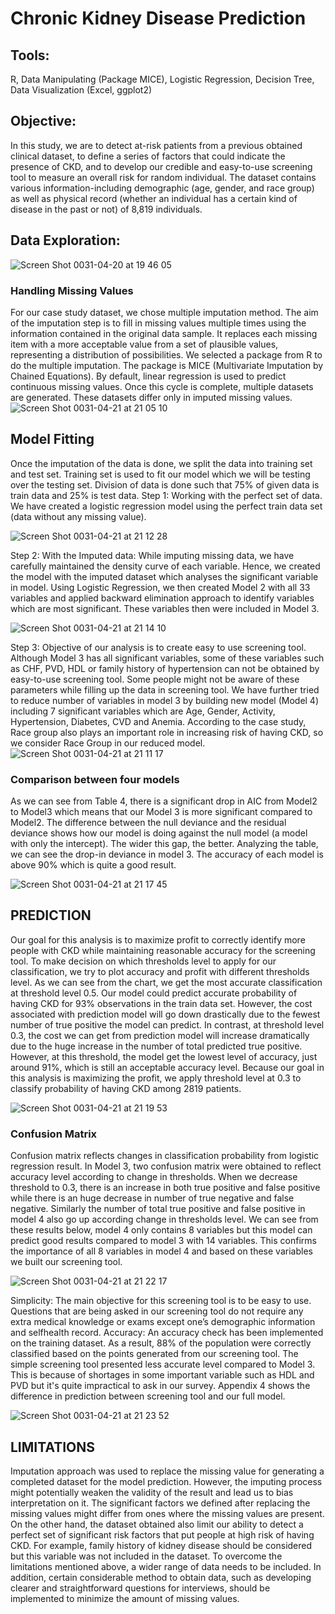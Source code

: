 # Chronic Kidney Disease Prediction
## Tools: 
R, Data Manipulating (Package MICE), Logistic Regression, Decision Tree, Data Visualization (Excel, ggplot2)

## Objective: 
In this study, we are to detect at-risk patients from a previous obtained clinical dataset, to define a series of factors that could indicate the presence of CKD, and to develop our credible and easy-to-use screening tool to measure an overall risk for random individual. The dataset contains various information-including demographic (age, gender, and race group) as well as physical record (whether an individual has a certain kind of disease in the past or not) of 8,819 individuals.

## Data Exploration: 

![Screen Shot 0031-04-20 at 19 46 05](https://user-images.githubusercontent.com/49817101/56463592-5185fd00-63a5-11e9-9c7d-7aea85972c05.png)

### Handling Missing Values
For our case study dataset, we chose multiple imputation method. The aim of the imputation step is to fill in missing values multiple times using the information contained in the original data sample. It replaces each missing item with a more acceptable value from a set of plausible values, representing a distribution of possibilities. We selected a package from R to do the multiple imputation. The package is MICE (Multivariate Imputation by Chained Equations). By default, linear regression is used to predict continuous missing values. Once this cycle is complete, multiple datasets are generated. These datasets differ only in imputed missing values. 
![Screen Shot 0031-04-21 at 21 05 10](https://user-images.githubusercontent.com/49817101/56477993-692eb580-6479-11e9-93bf-81ef8da6b789.png)

## Model Fitting 
Once the imputation of the data is done, we split the data into training set and test set. Training set is used to fit our model which we will be testing over the testing set. Division of data is done such that 75% of given data is train data and 25% is test data.
Step 1: Working with the perfect set of data. We have created a logistic regression model using the perfect train data set (data without any missing value).

![Screen Shot 0031-04-21 at 21 12 28](https://user-images.githubusercontent.com/49817101/56478074-3a650f00-647a-11e9-8e05-70ebae7bd778.png)

Step 2: With the Imputed data: While imputing missing data, we have carefully maintained the density curve of each variable. Hence, we created the model with the imputed dataset which analyses the significant variable in model. Using Logistic Regression, we then created Model 2 with all 33 variables and applied backward elimination approach to identify variables which are most significant. These variables then were included in Model 3.

![Screen Shot 0031-04-21 at 21 14 10](https://user-images.githubusercontent.com/49817101/56478097-77310600-647a-11e9-922d-b5b123ca8820.png)


Step 3: Objective of our analysis is to create easy to use screening tool. Although Model 3 has all significant variables, some of these variables such as CHF, PVD, HDL or family history of hypertension can not be obtained by easy-to-use screening tool. Some people might not be aware of these parameters while filling up the data in screening tool. We have further tried to reduce number of variables in model 3 by building new model (Model 4) including 7 significant variables which are Age, Gender, Activity, Hypertension, Diabetes, CVD and Anemia. According to the case study, Race group also plays an important role in increasing risk of having CKD, so we consider Race Group in our reduced model.
![Screen Shot 0031-04-21 at 21 11 17](https://user-images.githubusercontent.com/49817101/56478117-a2b3f080-647a-11e9-9719-1e5bc5e4d2f9.png)

### Comparison between four models
As we can see from Table 4, there is a significant drop in AIC from Model2 to Model3 which means that our Model 3 is more significant compared to Model2. The difference between the null deviance and the residual deviance shows how our model is doing against the null model (a model with only the intercept). The wider this gap, the better. Analyzing the table, we can see the drop-in deviance in model 3. The accuracy of each model is above 90% which is quite a good result.

![Screen Shot 0031-04-21 at 21 17 45](https://user-images.githubusercontent.com/49817101/56478147-f4f51180-647a-11e9-946c-1f1aba26fdef.png)
## PREDICTION
Our goal for this analysis is to maximize profit to correctly identify more people with CKD while maintaining reasonable accuracy for the screening tool. To make decision on which thresholds level to apply for our classification, we try to plot accuracy and profit with
different thresholds level. As we can see from the chart, we get the most accurate classification at threshold level 0.5. Our model could predict accurate probability of having CKD for 93% observations in the train data set. However, the cost associated with prediction model will go down drastically due to the fewest number of true positive the model can predict. In contrast, at threshold level 0.3, the cost we can get from prediction model will increase dramatically due to the huge increase in the number of total predicted true positive. However, at this threshold, the model get the lowest level of accuracy, just around 91%, which is still an acceptable accuracy level. Because our goal in this analysis is maximizing the profit, we apply threshold level at 0.3 to classify probability of having CKD among 2819 patients.

![Screen Shot 0031-04-21 at 21 19 53](https://user-images.githubusercontent.com/49817101/56478191-430a1500-647b-11e9-9f73-ad4c0097d66f.png)

### Confusion Matrix
Confusion matrix reflects changes in classification probability from logistic regression result. In Model 3, two confusion matrix were obtained to reflect accuracy level according to change in thresholds. When we decrease threshold to 0.3, there is an increase in both true positive and false positive while there is an huge decrease in number of true negative and false negative. Similarly the number of total true positive and false positive in model 4 also go up according change in thresholds level. We can see from these results below, model 4 only contains 8 variables but this model can predict good results compared to model 3 with 14 variables. This confirms the importance of all 8 variables in model 4 and based on these variables we built our screening tool.

![Screen Shot 0031-04-21 at 21 22 17](https://user-images.githubusercontent.com/49817101/56478223-9b411700-647b-11e9-9156-12dcd3bd6a6d.png)

Simplicity: The main objective for this screening tool is to be easy to use. Questions that are being asked in our
screening tool do not require any extra medical knowledge or exams except one’s demographic information and selfhealth
record. 
Accuracy: An accuracy check has been implemented on the training dataset. As a result, 88% of the population were correctly classified based on the points generated from our screening tool. The simple screening tool presented less accurate level compared to Model 3. This is because of shortages in some important variable such as HDL and PVD but it's quite impractical to ask in our survey. Appendix 4 shows the difference in prediction between screening tool and our full model.

![Screen Shot 0031-04-21 at 21 23 52](https://user-images.githubusercontent.com/49817101/56478246-d3e0f080-647b-11e9-98b5-92a1b2c9b96c.png)

## LIMITATIONS
Imputation approach was used to replace the missing value for generating a completed dataset for the model prediction. However, the imputing process might potentially weaken the validity of the result and lead us to bias interpretation on it. The significant factors we defined after replacing the missing values might differ from ones where the missing values are present. On the other hand, the dataset obtained also limit our ability to detect a perfect set of significant risk factors that put people at high risk of having CKD. For example, family history of kidney disease should be considered but this variable was not included in the dataset. To overcome the limitations mentioned above, a wider range of data needs to be included. In addition, certain considerable method to obtain data, such as developing clearer and straightforward questions for interviews, should be implemented to minimize the amount of missing values.


